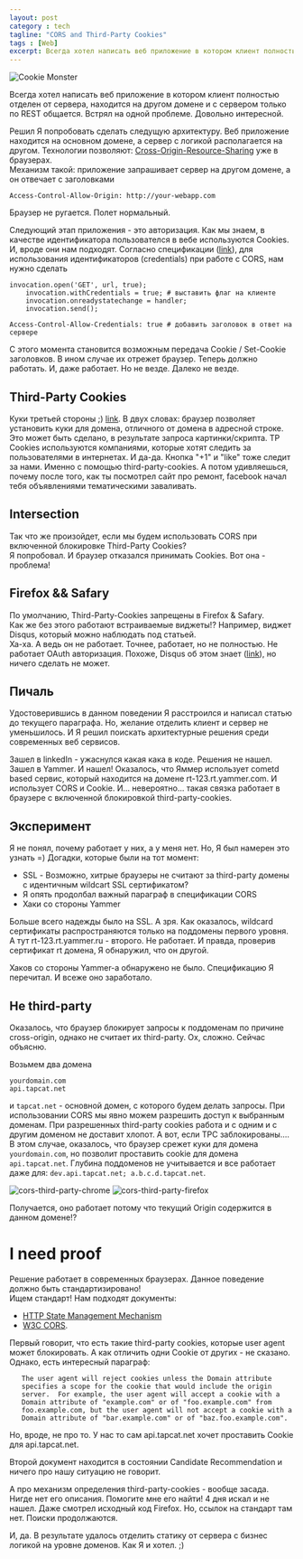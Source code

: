 ```yaml
---
layout: post
category : tech
tagline: "CORS and Third-Party Cookies"
tags : [Web]
excerpt: Всегда хотел написать веб приложение в котором клиент полностью отделен от сервера, находится на другом домене и с сервером только по REST общается. Встрял на одной проблеме. Довольно интересной. Рассказываю.
---
```

![Cookie Monster](/images/cookie-monster.jpg)

Всегда хотел написать веб приложение в котором клиент полностью отделен от сервера, находится на другом домене и с сервером только по REST общается. Встрял на одной проблеме. Довольно интересной.

Решил Я попробовать сделать следущую архитектуру. Веб приложение находится на основном домене, а сервер с логикой располагается на другом.
Технологии позволяют: [Cross-Origin-Resource-Sharing](https://en.wikipedia.org/wiki/Cross-Origin_Resource_Sharing) уже в браузерах.   
Механизм такой: приложение запрашивает сервер на другом домене, а он отвечает с заголовками

```
Access-Control-Allow-Origin: http://your-webapp.com
```

Браузер не ругается. Полет нормальный.

Следующий этап приложения - это авторизация. Как мы знаем, в качестве идентификатора пользователся в вебе используются Cookies. И, вроде они нам подходят.
Согласно спецификации ([link](http://www.w3.org/TR/cors/)), для использования идентификаторов (credentials) при работе с CORS, нам нужно сделать

```
invocation.open('GET', url, true);
    invocation.withCredentials = true; # выставить флаг на клиенте
    invocation.onreadystatechange = handler;
    invocation.send();
```

```
Access-Control-Allow-Credentials: true # добавить заголовок в ответ на сервере
```

С этого момента становится возможным передача Cookie / Set-Cookie заголовков. В ином случае их отрежет браузер.
Теперь должно работать. И, даже работает. Но не везде. Далеко не везде.

## Third-Party Cookies
Куки третьей стороны ;) [link](https://en.wikipedia.org/wiki/HTTP_cookie).
В двух словах: браузер позволяет установить куки для домена, отличного от домена в адресной строке. Это может быть сделано, в результате запроса картинки/скрипта.
TP Cookies используются компаниями, которые хотят следить за пользователями в интернетах.
И да-да. Кнопка "+1" и "like" тоже следит за нами. Именно с помощью third-party-cookies. А потом удивляешься, почему после того, как ты посмотрел сайт про ремонт, facebook начал тебя объявлениями тематическими заваливать.

## Intersection
Так что же произойдет, если мы будем использовать CORS при включенной блокировке Third-Party Cookies?  
Я попробовал. И браузер отказался принимать Cookies. Вот она - проблема!

## Firefox && Safary
По умолчанию, Third-Party-Cookies запрещены в Firefox & Safary.  
Как же без этого работают встраиваемые виджеты!? Например, виджет Disqus, который можно наблюдать под статьей.  
Ха-ха. А ведь он не работает. Точнее, работает, но не полностью. Не работает OAuth авторизация. Похоже, Disqus об этом знает ([link](http://help.disqus.com/customer/portal/articles/466235-enabling-cookies)), но ничего сделать не может.

## Пичаль
Удостоверившись в данном поведении Я расстроился и написал статью до текущего параграфа. Но, желание отделить клиент и сервер не уменьшилось. И Я решил поискать архитектурные решения среди современных веб сервисов.

Зашел в linkedIn - ужаснулся какая кака в коде. Решения не нашел.
Зашел в Yammer. И нашел! Оказалось, что Яммер использует cometd based сервис, который находится на домене rt-123.rt.yammer.com. И использует CORS и Cookie. И... невероятно... такая связка работает в браузере с включенной блокировкой third-party-cookies.

## Эксперимент
Я не понял, почему работает у них, а у меня нет. Но, Я был намерен это узнать =)
Догадки, которые были на тот момент:

* SSL - Возможно, хитрые браузеры не считают за third-party домены с идентичным wildcart SSL сертификатом?
* Я опять продолбал важный параграф в спецификации CORS
* Хаки со стороны Yammer

Больше всего надежды было на SSL. А зря. Как оказалось, wildcard сертификаты распространяются только на поддомены первого уровня. А тут rt-123.rt.yammer.ru - второго. Не работает. И правда, проверив сертификат rt домена, Я обнаружил, что он другой.

Хаков со стороны Yammer-a обнаружено не было. Спецификацию Я перечитал.
И всеже оно заработало.

## Не third-party
Оказалось, что браузер блокирует запросы к поддоменам по причине cross-origin, однако не считает их third-party. Ох, сложно. Сейчас объясню.


Возьмем два домена

```
yourdomain.com
api.tapcat.net
```

и `tapcat.net` - основной домен, с которого будем делать запросы.
При использовании CORS мы явно можем разрешить доступ к выбранным доменам. При разрешенных third-party cookies работа и с одним и с другим доменом не доставит хлопот.
А вот, если TPC заблокированы....  
В этом случае, оказалось, что браузер срежет куки для домена `yourdomain.com`, но позволит проставить cookie для домена `api.tapcat.net`.
Глубина поддоменов не учитывается и все работает даже для: `dev.api.tapcat.net; a.b.c.d.tapcat.net`.

![cors-third-party-chrome](/images/cors-cookie-chrome.png)
![cors-third-party-firefox](/images/cors-cookie-firefox.png)

Получается, оно работает потому что текущий Origin содержится в данном домене!?

# I need proof
Решение работает в современных браузерах. Данное поведение должно быть стандартизировано!  
Ищем стандарт!
Нам подходят документы: 

* [HTTP State Management Mechanism](https://www.rfc-editor.org/rfc/rfc6265.txt)
* [W3C CORS](http://www.w3.org/TR/cors/).

Первый говорит, что есть такие third-party cookies, которые user agent может блокировать. А как отличить одни Cookie от других - не сказано. Однако, есть интересный параграф:

```
   The user agent will reject cookies unless the Domain attribute
   specifies a scope for the cookie that would include the origin
   server.  For example, the user agent will accept a cookie with a
   Domain attribute of "example.com" or of "foo.example.com" from
   foo.example.com, but the user agent will not accept a cookie with a
   Domain attribute of "bar.example.com" or of "baz.foo.example.com".
```
Но, вроде, не про то. У нас то сам api.tapcat.net хочет проставить Сookie для api.tapcat.net.

Второй документ находится в состоянии Candidate Recommendation и ничего про нашу ситуацию не говорит.

А про механизм определения third-party-cookies - вообще засада. Нигде нет его описания. Помогите мне его найти!
4 дня искал и не нашел. Даже смотрел исходный код Firefox. Но, ссылок на стандарт там нет. Поиски продолжаются.

И, да. В результате удалось отделить статику от сервера с бизнес логикой на уровне доменов. Как Я и хотел. ;)
